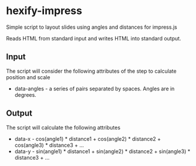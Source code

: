 # hexify-impress
Simple script to layout slides using angles and distances for impress.js

Reads HTML from standard input and writes HTML into standard output.

## Input
The script will consider the following attributes of the step to calculate position and scale
* data-angles - a series of pairs <angle> <distance> separated by spaces. Angles are in degrees.

## Output
The script will calculate the following attributes
* data-x - cos(angle1) * distance1 + cos(angle2) * distance2 + cos(angle3) * distance3 + ...
* data-y - sin(angle1) * distance1 + sin(angle2) * distance2 + sin(angle3) * distance3 + ...
